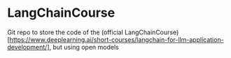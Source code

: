 # LangChainCourse
Git repo to store the code of the (official LangChainCourse)[https://www.deeplearning.ai/short-courses/langchain-for-llm-application-development/], but using open models
